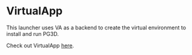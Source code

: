 # VirtualApp

This launcher uses VA as a backend to create the virtual environment to install and run PG3D. 

Check out VirtualApp [here](https://github.com/asLody/VirtualApp).
